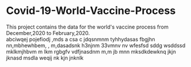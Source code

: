 # Covid-19-World-Vaccine-Process
This project contains  the data for the world's vaccine process from December,2020 to February,2020.  
abciwqej
pojefiodj
,mds a
csa c
jdqsnmnm
tyhhydasas
fbgjhn
nn,mbhewhbem, 
, m,dasadsnk
h3njnm 
33vmnv nv
wfesfsd
sddg
wsddssd
mklkmjhbvm
m  lkm
rgbgfv
vdfjnasdnm
m,m
jb
mnn
mksdkdewknq
jkjn
jknasd
msdla
weqij
nk kjn
jnknlk
